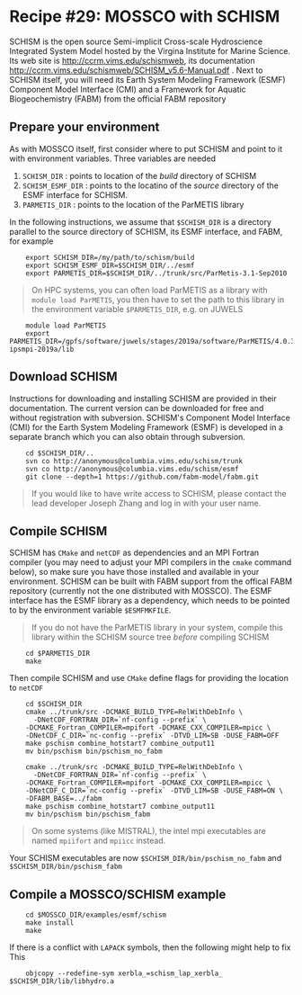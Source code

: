 # Recipe #29: MOSSCO with SCHISM

SCHISM is the open source Semi-implicit Cross-scale Hydroscience Integrated System Model hosted by the Virgina Institute for Marine Science.  Its web site is
http://ccrm.vims.edu/schismweb, its documentation
http://ccrm.vims.edu/schismweb/SCHISM_v5.6-Manual.pdf . Next to SCHISM itself, you will need its Earth System Modeling Framework (ESMF) Component Model Interface (CMI) and a Framework for Aquatic Biogeochemistry (FABM) from the official FABM repository

## Prepare your environment

As with MOSSCO itself, first consider where to put SCHISM and point to it with environment variables.  Three variables are needed

1. `SCHISM_DIR` : points to location of the *build* directory of SCHISM
2. `SCHISM_ESMF_DIR` : points to the locatino of the *source* directory of the ESMF interface for SCHISM.
3. `PARMETIS_DIR` : points to the location of the ParMETIS library

In the following instructions, we assume that `$SCHISM_DIR` is a directory parallel to the source directory of SCHISM, its ESMF interface, and FABM, for example

		export SCHISM_DIR=/my/path/to/schism/build
		export SCHISM_ESMF_DIR=$SCHISM_DIR/../esmf
		export PARMETIS_DIR=$SCHISM_DIR/../trunk/src/ParMetis-3.1-Sep2010

> On HPC systems, you can often load ParMETIS as a library with `module load ParMETIS`, you then have to set the path to this library in the environment variable `$PARMETIS_DIR`, e.g. on JUWELS

		module load ParMETIS
		export PARMETIS_DIR=/gpfs/software/juwels/stages/2019a/software/ParMETIS/4.0.3-ipsmpi-2019a/lib

## Download SCHISM

Instructions for downloading and installing SCHISM are provided in their documentation.  The current version can be downloaded for free and without registration with subversion.  SCHISM's Component Model Interface (CMI) for the Earth System Modeling Framework (ESMF) is developed in a separate branch which you can also obtain through subversion.

		cd $SCHISM_DIR/..
		svn co http://anonymous@columbia.vims.edu/schism/trunk
		svn co http://anonymous@columbia.vims.edu/schism/esmf
		git clone --depth=1 https://github.com/fabm-model/fabm.git

> If you would like to have write access to SCHISM, please contact the lead developer Joseph Zhang and log in with your user name.

## Compile SCHISM

SCHISM has `CMake` and `netCDF` as dependencies and an MPI Fortran compiler (you may need to adjust your MPI compilers in the `cmake` command below), so make sure you have those installed and available in your environment.  SCHISM can be built with FABM support from the offical FABM repository (currently not the one distributed with MOSSCO).  The ESMF interface has the ESMF library as a dependency, which needs to be pointed to by the environment variable `$ESMFMKFILE`.

> If you do not have the ParMETIS library in your system, compile this library within the SCHISM source tree *before* compiling SCHISM

		cd $PARMETIS_DIR
		make

Then compile SCHISM and use `CMake` define flags for providing the location to `netCDF`

		cd $SCHISM_DIR
		cmake ../trunk/src -DCMAKE_BUILD_TYPE=RelWithDebInfo \
		  -DNetCDF_FORTRAN_DIR=`nf-config --prefix` \
	    -DCMAKE_Fortran_COMPILER=mpifort -DCMAKE_CXX_COMPILER=mpicc \
	    -DNetCDF_C_DIR=`nc-config --prefix` -DTVD_LIM=SB -DUSE_FABM=OFF
		make pschism combine_hotstart7 combine_output11
		mv bin/pschism bin/pschism_no_fabm

		cmake ../trunk/src -DCMAKE_BUILD_TYPE=RelWithDebInfo \
		  -DNetCDF_FORTRAN_DIR=`nf-config --prefix` \
	    -DCMAKE_Fortran_COMPILER=mpifort -DCMAKE_CXX_COMPILER=mpicc \
	    -DNetCDF_C_DIR=`nc-config --prefix` -DTVD_LIM=SB -DUSE_FABM=ON \
	    -DFABM_BASE=../fabm
		make pschism combine_hotstart7 combine_output11
		mv bin/pschism bin/pschism_fabm

> On some systems (like MISTRAL), the intel mpi executables are named `mpiifort` and `mpiicc` instead.

Your SCHISM executables are now `$SCHISM_DIR/bin/pschism_no_fabm` and `$SCHISM_DIR/bin/pschism_fabm`

## Compile a MOSSCO/SCHISM example

		cd $MOSSCO_DIR/examples/esmf/schism
		make install
		make

If there is a conflict with `LAPACK` symbols, then the following might help to fix This

		objcopy --redefine-sym xerbla_=schism_lap_xerbla_ $SCHISM_DIR/lib/libhydro.a

